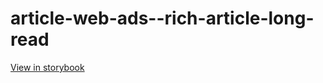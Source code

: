 # article-web-ads--rich-article-long-read

[View in storybook](https://raw.githack.com/Independent-Digital-News-and-Media-Ltd/indy100-pwamp-sb/PR-736-sb/index.html?path=/story/article-web-ads--rich-article-long-read)